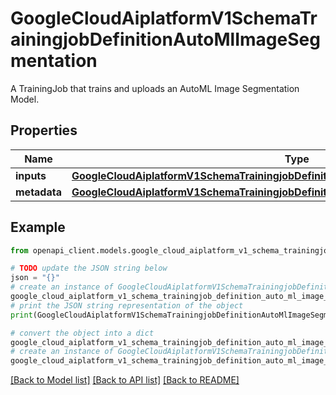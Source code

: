 # GoogleCloudAiplatformV1SchemaTrainingjobDefinitionAutoMlImageSegmentation

A TrainingJob that trains and uploads an AutoML Image Segmentation Model.

## Properties

Name | Type | Description | Notes
------------ | ------------- | ------------- | -------------
**inputs** | [**GoogleCloudAiplatformV1SchemaTrainingjobDefinitionAutoMlImageSegmentationInputs**](GoogleCloudAiplatformV1SchemaTrainingjobDefinitionAutoMlImageSegmentationInputs.md) |  | [optional] 
**metadata** | [**GoogleCloudAiplatformV1SchemaTrainingjobDefinitionAutoMlImageSegmentationMetadata**](GoogleCloudAiplatformV1SchemaTrainingjobDefinitionAutoMlImageSegmentationMetadata.md) |  | [optional] 

## Example

```python
from openapi_client.models.google_cloud_aiplatform_v1_schema_trainingjob_definition_auto_ml_image_segmentation import GoogleCloudAiplatformV1SchemaTrainingjobDefinitionAutoMlImageSegmentation

# TODO update the JSON string below
json = "{}"
# create an instance of GoogleCloudAiplatformV1SchemaTrainingjobDefinitionAutoMlImageSegmentation from a JSON string
google_cloud_aiplatform_v1_schema_trainingjob_definition_auto_ml_image_segmentation_instance = GoogleCloudAiplatformV1SchemaTrainingjobDefinitionAutoMlImageSegmentation.from_json(json)
# print the JSON string representation of the object
print(GoogleCloudAiplatformV1SchemaTrainingjobDefinitionAutoMlImageSegmentation.to_json())

# convert the object into a dict
google_cloud_aiplatform_v1_schema_trainingjob_definition_auto_ml_image_segmentation_dict = google_cloud_aiplatform_v1_schema_trainingjob_definition_auto_ml_image_segmentation_instance.to_dict()
# create an instance of GoogleCloudAiplatformV1SchemaTrainingjobDefinitionAutoMlImageSegmentation from a dict
google_cloud_aiplatform_v1_schema_trainingjob_definition_auto_ml_image_segmentation_from_dict = GoogleCloudAiplatformV1SchemaTrainingjobDefinitionAutoMlImageSegmentation.from_dict(google_cloud_aiplatform_v1_schema_trainingjob_definition_auto_ml_image_segmentation_dict)
```
[[Back to Model list]](../README.md#documentation-for-models) [[Back to API list]](../README.md#documentation-for-api-endpoints) [[Back to README]](../README.md)


